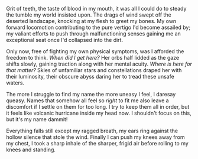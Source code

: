 ﻿Grit of teeth, the taste of blood in my mouth, it was all I could do to steady the tumble my world insisted upon. The drags of wind swept off the deserted landscape, knocking at my flesh to greet my bones. My own forward locomotion contributing to the pure vertigo I'd become assailed by; my valiant efforts to push through malfunctioning senses gaining me an exceptional seat once I'd collapsed into the dirt. 

Only now, free of fighting my own physical symptoms, was I afforded the freedom to think. _When did I get here?_ Her orbs half lidded as the gaze shifts slowly, gaining traction along with her mental acuity. _Where is here for that matter?_ Skies of unfamiliar stars and constellations draped her with their luminosity, their obscure abyss daring her to tread these unsafe waters. 

The more I struggle to find my name the more uneasy I feel, I daresay queasy. Names that somehow all feel so _right_ to fit me also leave a discomfort if I settle on them for too long. I try to keep them all in order, but it feels like volcanic hurricane inside my head now. I shouldn't focus on this, but it's my name dammit!

Everything falls still except my ragged breath, my ears ring against the hollow silence that stole the wind. Finally I can push my knees away from my chest, I took a sharp inhale of the sharper, frigid air before rolling to my knees and standing. 


